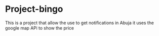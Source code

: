 # Project-bingo
This is a project that allow the use to get notifications in Abuja
it uses the google map APi to show the price
